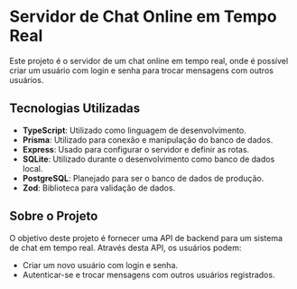 
<body>

  <h1>Servidor de Chat Online em Tempo Real</h1>

  <p>Este projeto é o servidor de um chat online em tempo real, onde é possível criar um usuário com login e senha para trocar mensagens com outros usuários.</p>

  <h2>Tecnologias Utilizadas</h2>
  <ul>
    <li><strong>TypeScript</strong>: Utilizado como linguagem de desenvolvimento.</li>
    <li><strong>Prisma</strong>: Utilizado para conexão e manipulação do banco de dados.</li>
    <li><strong>Express</strong>: Usado para configurar o servidor e definir as rotas.</li>
    <li><strong>SQLite</strong>: Utilizado durante o desenvolvimento como banco de dados local.</li>
    <li><strong>PostgreSQL</strong>: Planejado para ser o banco de dados de produção.</li>
    <li><strong>Zod</strong>: Biblioteca para validação de dados.</li>
  </ul>

  <h2>Sobre o Projeto</h2>
  <p>O objetivo deste projeto é fornecer uma API de backend para um sistema de chat em tempo real. Através desta API, os usuários podem:</p>
  <ul>
    <li>Criar um novo usuário com login e senha.</li>
    <li>Autenticar-se e trocar mensagens com outros usuários registrados.</li>
  </ul>

</body>

